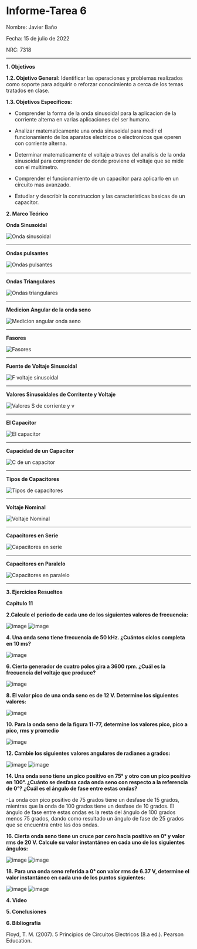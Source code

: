 # Informe-Tarea 6

Nombre: Javier Baño      

Fecha: 15 de julio de 2022

NRC: 7318

***
**1. Objetivos**

**1.2. Objetivo General:** Identificar las operaciones y problemas realizados como soporte para adquirir o reforzar conocimiento a cerca de los temas tratados en clase. 

**1.3. Objetivos Específicos:**

* Comprender la forma de la onda sinusoidal para la aplicacion de la corriente alterna en varias aplicaciones del ser humano.

* Analizar matematicamente una onda sinusoidal para medir el funcionamiento de los aparatos electricos o electronicos que operen con corriente alterna.

* Determinar matematicamente el voltaje a traves del analisis de la onda sinusoidal para comprender de donde proviene el voltaje que se mide con el multimetro.

* Comprender el funcionamiento de un capacitor para aplicarlo en un circuito mas avanzado. 

* Estudiar y describir la construccion y las caracteristicas basicas de un capacitor. 


**2. Marco Teórico**

**Onda  Sinusoidal**

![Onda sinusoidal](https://user-images.githubusercontent.com/105677231/179017833-816bf2d3-d602-4b30-b741-d03333fca5fd.JPG)
***

**Ondas pulsantes**

![Ondas pulsantes](https://user-images.githubusercontent.com/105677231/179018198-1655a9e5-0b45-47fb-b743-7360f6824897.JPG)
***

**Ondas Triangulares**

![Ondas triangulares](https://user-images.githubusercontent.com/105677231/179018284-aadbd853-ee50-4100-b014-361d4d47ff20.JPG)
***

**Medicion Angular de la onda seno**

![Medicion angular onda seno](https://user-images.githubusercontent.com/105677231/179018478-7c1fc6f1-9507-4ded-b2c0-7e169668ee63.JPG)
***

**Fasores**

![Fasores](https://user-images.githubusercontent.com/105677231/179018758-1ec58cd1-1697-4563-a59c-37a4be01c63e.JPG)
***

**Fuente de Voltaje Sinusoidal**

![F voltaje sinusoidal](https://user-images.githubusercontent.com/105677231/179018820-da12581f-e5f6-44a8-a143-1b1e0b60e422.JPG)
***

**Valores Sinusoidales de Corritente y Voltaje**

![Valores S de corriente y v](https://user-images.githubusercontent.com/105677231/179018932-3df9552c-8240-4886-baac-7f8b823822f0.JPG)
***

**El Capacitor**

![El capacitor](https://user-images.githubusercontent.com/105677231/179018999-2c2d4f78-a86b-42dd-afa8-fc5990b0f481.JPG)
***

**Capacidad de un Capacitor**

![C de un capacitor](https://user-images.githubusercontent.com/105677231/179019083-b8477f98-8eb4-4cf7-ad63-ea97fc3c8bf0.JPG)
***

**Tipos de Capacitores**

![Tipos de capacitores](https://user-images.githubusercontent.com/105677231/179019181-cd071c76-ae8c-4966-841f-f3be7aa58665.JPG)
***

**Voltaje Nominal**

![Voltaje Nominal](https://user-images.githubusercontent.com/105677231/179019262-e3d34c7f-e5e6-4339-8813-30a030a9516b.JPG)
***

**Capacitores en Serie**

![Capacitores en serie](https://user-images.githubusercontent.com/105677231/179019343-62038865-7153-4388-8a18-a2cd79db2af2.JPG)
***

**Capacitores en Paralelo**

![Capacitores en paralelo](https://user-images.githubusercontent.com/105677231/179019409-c0351753-f970-44cd-936b-4283a3cd2253.JPG)
***

**3. Ejercicios Resueltos**

**Capitulo 11**

**2.Calcule el periodo de cada uno de los siguientes valores de frecuencia:**

![image](https://user-images.githubusercontent.com/105677231/179020666-1c2a86ec-901a-4b87-843f-e2caafb769d8.png) ![image](https://user-images.githubusercontent.com/105677231/179020707-f5a51a3b-577a-4e4f-9851-87f746b3bd9f.png)

**4. Una onda seno tiene frecuencia de 50 kHz. ¿Cuántos ciclos completa en 10 ms?**

![image](https://user-images.githubusercontent.com/105677231/179020815-aec54192-106f-4f8f-bc36-f28a10b4b2d7.png)

**6. Cierto generador de cuatro polos gira a 3600 rpm. ¿Cuál es la frecuencia del voltaje que produce?**

![image](https://user-images.githubusercontent.com/105677231/179020949-d5e6651b-6130-4ab3-8861-4ffd64950d4e.png)

**8. El valor pico de una onda seno es de 12 V. Determine los siguientes valores:**

![image](https://user-images.githubusercontent.com/105677231/179021051-3dd56e0c-7706-494f-b1f8-edfcf7fbb299.png)

**10. Para la onda seno de la figura 11-77, determine los valores pico, pico a pico, rms y promedio**

![image](https://user-images.githubusercontent.com/105677231/179021209-6ac25a6c-2d3a-4ede-adcd-622f0a07d611.png)

**12. Cambie los siguientes valores angulares de radianes a grados:**

![image](https://user-images.githubusercontent.com/105677231/179021307-15975df8-2219-44d0-899b-67e5cc159635.png) ![image](https://user-images.githubusercontent.com/105677231/179021338-f96e7c12-8840-47d2-a5e9-e6cac3f4130f.png)

**14. Una onda seno tiene un pico positivo en 75° y otro con un pico positivo en 100°. ¿Cuánto se desfasa cada onda seno con respecto a la referencia de 0°? ¿Cuál es el ángulo de fase entre estas ondas?**

-La onda con pico positivo de 75 grados tiene un desfase de 15 grados, mientras que la onda de 100 grados tiene un desfase de 10 grados. El ángulo de fase entre estas ondas es la resta del ángulo de 100 grados menos 75 grados, dando como resultado un ángulo de fase de 25 grados que se encuentra entre las dos ondas. 

**16. Cierta onda seno tiene un cruce por cero hacia positivo en 0° y valor rms de 20 V. Calcule su valor instantáneo en cada uno de los siguientes ángulos:**

![image](https://user-images.githubusercontent.com/105677231/179021562-6ec77f5a-c372-440f-a52c-869678f9e6ff.png) ![image](https://user-images.githubusercontent.com/105677231/179021687-e842d23a-fdf8-49c1-8c22-6d19dfa96717.png)

**18. Para una onda seno referida a 0° con valor rms de 6.37 V, determine el valor instantáneo en cada uno de los puntos siguientes:**

![image](https://user-images.githubusercontent.com/105677231/179021881-c5c4a83e-399a-46ce-93f1-744690eb0ced.png) ![image](https://user-images.githubusercontent.com/105677231/179021957-622aa2b1-8bfc-446b-b681-8fb9e2a1637f.png)






**4. Video**

**5. Conclusiones**

**6. Bibliografia**

Floyd, T. M. (2007). 5 Principios de Circuitos Electricos (8.a ed.). Pearson Education.
